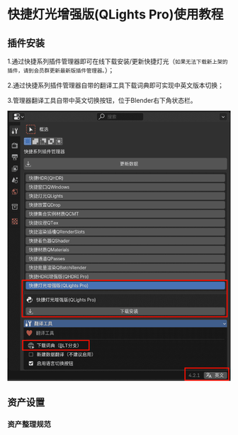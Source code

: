 # 快捷灯光增强版(QLights Pro)使用教程

## 插件安装

1.通过快捷系列插件管理器即可在线下载安装/更新快捷灯光（`如果无法下载新上架的插件，请到会员群更新最新版插件管理器。`）；

2.通过快捷系列插件管理器自带的翻译工具下载词典即可实现中英文版本切换；

3.管理器翻译工具自带中英文切换按钮，位于Blender右下角状态栏。

![alt text](pic/qlights/qlights_001.png)

## 资产设置
### 资产整理规范